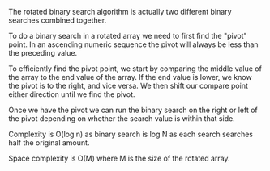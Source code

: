 The rotated binary search algorithm is actually two different binary searches
combined together. 

To do a binary search in a rotated array we need to first find the "pivot" point.
In an ascending numeric sequence the pivot will always be less than the preceding 
value. 

To efficiently find the pivot point, we start by comparing the middle value
of the array to the end value of the array. If the end value is lower, we know the
pivot is to the right, and vice versa. We then shift our compare point
either direction until we find the pivot.

Once we have the pivot we can run the binary search on the right or left of the 
pivot depending on whether the search value is within that side.


Complexity is O(log n) as binary search is log N as each search searches
half the original amount.

Space complexity is O(M) where M is the size of the rotated array.

